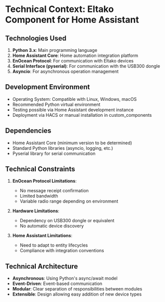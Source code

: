 # Technical Context: Eltako Component for Home Assistant

## Technologies Used
1. **Python 3.x**: Main programming language
2. **Home Assistant Core**: Home automation integration platform
3. **EnOcean Protocol**: For communication with Eltako devices
4. **Serial Interface (pyserial)**: For communication with the USB300 dongle
5. **Asyncio**: For asynchronous operation management

## Development Environment
- Operating System: Compatible with Linux, Windows, macOS
- Recommended Python virtual environment
- Testing possible via Home Assistant development instance
- Deployment via HACS or manual installation in custom_components

## Dependencies
- Home Assistant Core (minimum version to be determined)
- Standard Python libraries (asyncio, logging, etc.)
- Pyserial library for serial communication

## Technical Constraints
1. **EnOcean Protocol Limitations**:
   - No message receipt confirmation
   - Limited bandwidth
   - Variable radio range depending on environment

2. **Hardware Limitations**:
   - Dependency on USB300 dongle or equivalent
   - No automatic device discovery

3. **Home Assistant Limitations**:
   - Need to adapt to entity lifecycles
   - Compliance with integration conventions
   
## Technical Architecture
- **Asynchronous**: Using Python's async/await model
- **Event-Driven**: Event-based communication
- **Modular**: Clear separation of responsibilities between modules
- **Extensible**: Design allowing easy addition of new device types 